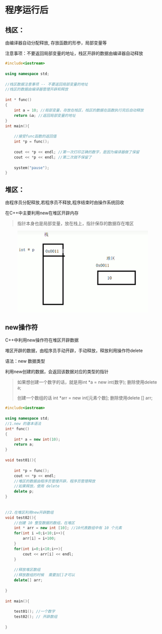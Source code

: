 # 程序运行后

## **栈区：**

由编译器自动分配释放, 存放函数的形参，局部变量等

注意事项：不要返回局部变量的地址，栈区开辟的数据由编译器自动释放

```cpp
#include<iostream>

using namespace std;

//栈区数据注意事项 -- 不要返回局部变量的地址
//栈区的数据由编译器管理开辟和释放

int * func()
{
	int a = 10; //局部变量，存放在栈区，栈区的数据在函数执行完后自动释放
	return &a; //返回局部变量的地址
}
int main(){

    //接受func函数的返回值
    int *p = func();

    cout << *p << endl; //第一次打印正确的数字，是因为编译器做了保留
	cout << *p << endl; //第二次就不保留了
    
    system("pause");
}
```

## **堆区：**

由程序员分配释放,若程序员不释放,程序结束时由操作系统回收

在C++中主要利用new在堆区开辟内存

> 指针本身也是局部变量，放在栈上，指针保存的数据存在堆区

<figure><img src="../../.gitbook/assets/image (2) (1).png" alt=""><figcaption></figcaption></figure>



## new操作符

C++中利用new操作符在堆区开辟数据

堆区开辟的数据，由程序员手动开辟，手动释放，释放利用操作符delete

语法：new 数据类型

利用new创建的数据，会返回该数据对应的类型的指针

> 如果想创建一个数字的话，就是用int \*a = new int(数字);  删除使用delete a;
>
> 创建一个数组的话 int \*arr = new int\[元素个数]; 删除使用delete \[] arr;

```cpp
#include<iostream>

using namespace std;
//1.new 的基本语法
int* func()
{
	int* a = new int(10);
	return a;
}

void test01(){

    int *p = func();
    cout << *p << endl;
    //堆区的数据由程序员管理开辟，程序员管理释放
    //如果释放，使用 delete
    delete p;
}


//2.在堆区利用new开辟数组
void test02(){
    //创建 10 整型数据的数组，在堆区
    int * arr = new int [10]; //10代表数组中有 10 个元素
    for(int i =0;i<10;i++){
        arr[i] = i+100;
    }
    for(int i=0;i<10;i++){
        cout << arr[i] << endl;
    }

    //释放堆区数组
    //释放数组的时候  需要加[]才可以
    delete[] arr;

}

int main(){

    test01(); //一个数字
    test02(); // 开辟数组

}
```
